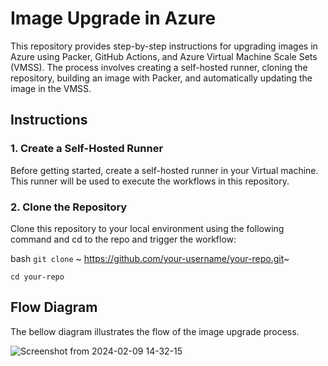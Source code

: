 # Image Upgrade in Azure

This repository provides step-by-step instructions for upgrading images in Azure using Packer, GitHub Actions, and Azure Virtual Machine Scale Sets (VMSS). The process involves creating a self-hosted runner, cloning the repository, building an image with Packer, and automatically updating the image in the VMSS.

## Instructions

### 1. Create a Self-Hosted Runner
Before getting started, create a self-hosted runner in your Virtual machine. This runner will be used to execute the workflows in this repository.

### 2. Clone the Repository
Clone this repository to your local environment using the following command and cd to the repo and trigger the workflow:

bash
```git clone``` ~ https://github.com/your-username/your-repo.git~


```cd your-repo```

## Flow Diagram

The bellow diagram illustrates the flow of the image upgrade process.



![Screenshot from 2024-02-09 14-32-15](https://github.com/OsandaDhananjaya/PackerImageBuild/assets/101936340/7a430efc-e728-4f22-94c1-26309876ecdf)




